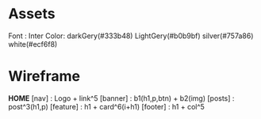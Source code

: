 # Assets
Font : Inter
Color: darkGery(#333b48) LightGery(#b0b9bf) silver(#757a86) white(#ecf6f8)

# Wireframe

__HOME__
[nav] : Logo + link^5
[banner] : b1(h1,p,btn) + b2(img)
[posts] : post^3(h1,p)
[feature] : h1 + card^6(i+h1)
[footer] : h1 + col^5


